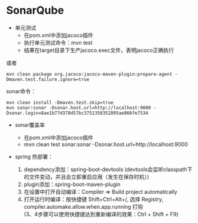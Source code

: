 # SonarQube

* 单元测试
    * 在pom.xml中添加jacoco插件
    * 执行单元测试命令：mvn test
    * 结果在target目录下生产jacoco.exec文件，表明jacoco正确执行

或者
```
mvn clean package org.jacoco:jacoco-maven-plugin:prepare-agent -Dmaven.test.failure.ignore=true
```

sonar命令：
```
mvn clean install -Dmaven.test.skip=true
mvn sonar:sonar -Dsonar.host.url=http://localhost:9000 -Dsonar.login=8ae1b77d378d57bc3751358352895ae866fe7534
```

* sonar覆盖率
    * 在pom.xml中添加jacoco插件
    * mvn clean test sonar:sonar -Dsonar.host.url=http://localhost:9000
    

* spring 热部署：
    1. dependency添加：spring-boot-devtools (devtools会监听classpath下的文件变动，并且会立即重启应用（发生在保存时机）)
    2. plugin添加：spring-boot-maven-plugin
    3. 在设置中打开自动编译：Compiler => Build project automatically
    4. 打开运行时编译：按快捷键 Shift+Ctrl+Alt+/, 选择 Registry, compiler.automake.allow.when.app.running 打钩  
    (3、4步骤可以使用快捷键达到重新编译的效果：Ctrl + Shift + F9)